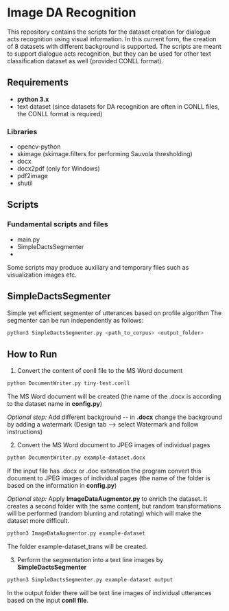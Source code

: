 # Image DA Recognition
This repository contains the scripts for the dataset creation for dialogue acts recognition using visual information. 
In this current form, the creation of 8 datasets with different background is supported.
The scripts are meant to support dialogue acts recognition, but they can be used for other text classification dataset as well (provided CONLL format).

## Requirements
- **python 3.x**
- text dataset (since datasets for DA recognition are often in CONLL files, the CONLL format is required)
### Libraries
- opencv-python
- skimage (skimage.filters for performing Sauvola thresholding)
- docx
- docx2pdf (only for Windows)
- pdf2image
- shutil


## Scripts

### Fundamental scripts and files
- main.py
- SimpleDactsSegmenter
- 

Some scripts may produce auxiliary and temporary files such as visualization images etc.

## SimpleDactsSegmenter
Simple yet efficient segmenter of utterances based on profile algorithm
The segmenter can be run independently as follows:
```python
python3 SimpleDactsSegmenter.py <path_to_corpus> <output_folder>
```


## How to Run
1) Convert the content of conll file to the MS Word document
```python
python DocumentWriter.py tiny-test.conll
```
The MS Word document will be created (the name of the .docx is according to the dataset name in **config.py**)

*Optional step:* Add different background -- in **.docx** change the background by adding a watermark (Design tab --> select Watermark and follow instructions)

2) Convert the MS Word document to JPEG images of individual pages
```python
python DocumentWriter.py example-dataset.docx
```
If the input file has .docx or .doc extenstion the program convert this document to JPEG images of individual pages (the name of the folder is based on the information in **config.py**)

*Optional step:* Apply **ImageDataAugmentor.py** to enrich the dataset. It creates a second folder with the same content, but random transformations will be performed (random blurring and rotating) which will make the dataset more difficult. 
```python
python3 ImageDataAugmentor.py example-dataset 
```
The folder example-dataset_trans will be created.

3) Perform the segmentation into a text line images by **SimpleDactsSegmenter**
```python
python3 SimpleDactsSegmenter.py example-dataset output
```  

In the output folder there will be text line images of individual utterances based on the input **conll file**.
